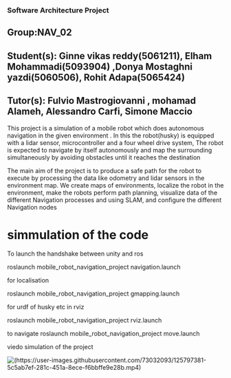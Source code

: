 ### Software Architecture Project

## Group:NAV_02

## Student(s): Ginne vikas reddy(5061211), Elham Mohammadi(5093904) ,Donya Mostaghni yazdi(5060506), Rohit Adapa(5065424)

## Tutor(s): Fulvio Mastrogiovanni , mohamad Alameh, Alessandro Carfi, Simone Maccio


This project is a simulation of a mobile robot which does autonomous navigation in the given environment . In this the robot(husky) is equipped with a lidar sensor, microcontroller and a four wheel drive system, The robot is expected to navigate by itself autonomously and map the surrounding simultaneously by avoiding obstacles until it reaches the destination

The main aim of the project is to produce a safe path for the robot to execute by processing the data like odometry and lidar sensors in the environment map. We create maps of environments, localize the robot in the environment, make the robots perform path planning, visualize data of the different Navigation processes and using SLAM, and configure the different Navigation nodes



















# simmulation of the code

To launch the handshake between unity and ros

roslaunch mobile_robot_navigation_project navigation.launch

for localisation 

roslaunch mobile_robot_navigation_project gmapping.launch

for urdf of husky etc in rviz

roslaunch mobile_robot_navigation_project rviz.launch


to navigate
roslaunch mobile_robot_navigation_project move.launch


viedo simulation of the project

![(https://user-images.githubusercontent.com/73032093/125797381-5c5ab7ef-281c-451a-8ece-f6bbffe9e28b.mp4)](url)




